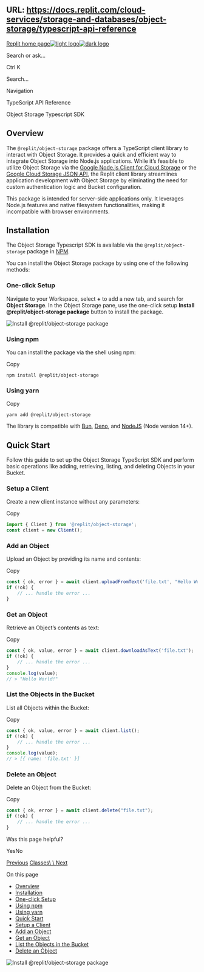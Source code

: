 URL: https://docs.replit.com/cloud-services/storage-and-databases/object-storage/typescript-api-reference
---
[Replit home page![light logo](https://mintlify.s3.us-west-1.amazonaws.com/replit/logo/light.svg)![dark logo](https://mintlify.s3.us-west-1.amazonaws.com/replit/logo/dark.svg)](https://docs.replit.com/)

Search or ask...

Ctrl K

Search...

Navigation

TypeScript API Reference

Object Storage Typescript SDK

## [​](https://docs.replit.com/cloud-services/storage-and-databases/object-storage/typescript-api-reference\#overview)  Overview

The `@replit/object-storage` package offers a TypeScript client library to interact with Object Storage. It provides a quick and efficient way to integrate Object Storage into Node.js applications. While it’s feasible to utilize Object Storage via the [Google Node.js Client for Cloud Storage](https://cloud.google.com/nodejs/reference/storage/latest) or the [Google Cloud Storage JSON API](https://cloud.google.com/storage/json_api), the Replit client library streamlines application development with Object Storage by eliminating the need for custom authentication logic and Bucket configuration.

This package is intended for server-side applications only. It leverages Node.js features and native filesystem functionalities, making it incompatible with browser environments.

## [​](https://docs.replit.com/cloud-services/storage-and-databases/object-storage/typescript-api-reference\#installation)  Installation

The Object Storage Typescript SDK is available via the `@replit/object-storage` package in [NPM](https://www.npmjs.com/package/@replit/object-storage).

You can install the Object Storage package by using one of the following methods:

### [​](https://docs.replit.com/cloud-services/storage-and-databases/object-storage/typescript-api-reference\#one-click-setup)  One-click Setup

Navigate to your Workspace, select **+** to add a new tab, and search for **Object Storage**. In the Object Storage pane, use the one-click setup **Install @replit/object-storage package** button to install the package.

![Install @replit/object-storage package](https://mintlify.s3.us-west-1.amazonaws.com/replit/images/hosting/object-storage/install-javascript.png)

### [​](https://docs.replit.com/cloud-services/storage-and-databases/object-storage/typescript-api-reference\#using-npm)  Using npm

You can install the package via the shell using npm:

Copy

```
npm install @replit/object-storage

```

### [​](https://docs.replit.com/cloud-services/storage-and-databases/object-storage/typescript-api-reference\#using-yarn)  Using yarn

Copy

```
yarn add @replit/object-storage

```

The library is compatible with [Bun](https://replit.com/@replit/Bun?v=1), [Deno](https://replit.com/@replit/Deno?v=1), and [NodeJS](https://replit.com/@replit/Nodejs?v=1) (Node version 14+).

## [​](https://docs.replit.com/cloud-services/storage-and-databases/object-storage/typescript-api-reference\#quick-start)  Quick Start

Follow this guide to set up the Object Storage TypeScript SDK and perform basic operations like adding, retrieving, listing, and deleting Objects in your Bucket.

### [​](https://docs.replit.com/cloud-services/storage-and-databases/object-storage/typescript-api-reference\#setup-a-client)  Setup a Client

Create a new client instance without any parameters:

Copy

```typescript
import { Client } from '@replit/object-storage';
const client = new Client();

```

### [​](https://docs.replit.com/cloud-services/storage-and-databases/object-storage/typescript-api-reference\#add-an-object)  Add an Object

Upload an Object by providing its name and contents:

Copy

```typescript
const { ok, error } = await client.uploadFromText('file.txt', "Hello World!")
if (!ok) {
    // ... handle the error ...
}

```

### [​](https://docs.replit.com/cloud-services/storage-and-databases/object-storage/typescript-api-reference\#get-an-object)  Get an Object

Retrieve an Object’s contents as text:

Copy

```typescript
const { ok, value, error } = await client.downloadAsText('file.txt');
if (!ok) {
    // ... handle the error ...
}
console.log(value);
// > "Hello World!"

```

### [​](https://docs.replit.com/cloud-services/storage-and-databases/object-storage/typescript-api-reference\#list-the-objects-in-the-bucket)  List the Objects in the Bucket

List all Objects within the Bucket:

Copy

```typescript
const { ok, value, error } = await client.list();
if (!ok) {
    // ... handle the error ...
}
console.log(value);
// > [{ name: 'file.txt' }]

```

### [​](https://docs.replit.com/cloud-services/storage-and-databases/object-storage/typescript-api-reference\#delete-an-object)  Delete an Object

Delete an Object from the Bucket:

Copy

```typescript
const { ok, error } = await client.delete("file.txt");
if (!ok) {
    // ... handle the error ...
}

```

Was this page helpful?

YesNo

[Previous](https://docs.replit.com/cloud-services/storage-and-databases/object-storage/python-api-reference/object) [Classes\\
\\
Next](https://docs.replit.com/cloud-services/storage-and-databases/object-storage/typescript-api-reference/classes)

On this page

- [Overview](https://docs.replit.com/cloud-services/storage-and-databases/object-storage/typescript-api-reference#overview)
- [Installation](https://docs.replit.com/cloud-services/storage-and-databases/object-storage/typescript-api-reference#installation)
- [One-click Setup](https://docs.replit.com/cloud-services/storage-and-databases/object-storage/typescript-api-reference#one-click-setup)
- [Using npm](https://docs.replit.com/cloud-services/storage-and-databases/object-storage/typescript-api-reference#using-npm)
- [Using yarn](https://docs.replit.com/cloud-services/storage-and-databases/object-storage/typescript-api-reference#using-yarn)
- [Quick Start](https://docs.replit.com/cloud-services/storage-and-databases/object-storage/typescript-api-reference#quick-start)
- [Setup a Client](https://docs.replit.com/cloud-services/storage-and-databases/object-storage/typescript-api-reference#setup-a-client)
- [Add an Object](https://docs.replit.com/cloud-services/storage-and-databases/object-storage/typescript-api-reference#add-an-object)
- [Get an Object](https://docs.replit.com/cloud-services/storage-and-databases/object-storage/typescript-api-reference#get-an-object)
- [List the Objects in the Bucket](https://docs.replit.com/cloud-services/storage-and-databases/object-storage/typescript-api-reference#list-the-objects-in-the-bucket)
- [Delete an Object](https://docs.replit.com/cloud-services/storage-and-databases/object-storage/typescript-api-reference#delete-an-object)

![Install @replit/object-storage package](https://docs.replit.com/cloud-services/storage-and-databases/object-storage/typescript-api-reference)